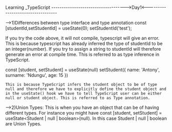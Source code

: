 Learning \_TypeScript
------------------------------------>Day1<----------------------------------

-->1)Differences between type interface and type annotation
 const [studentId,setStudentId] = useState(0);
 setStudentId('test');

   If you try the code above, it will not compile, typescript will give an error. This is because typescript has already inferred the type of studentId to be an integer(number). If you try to assign a string to studentId will therefore generate an error at compile time. This is referred to as type inference in TypeScript.

const [student, setStudent] = useState(null)
setStudent({
name: 'Antony',
surname: 'Ndungu',
age: 15
})

    This is because TypeScript infers the student object to be of type null and therefore we have to explicitly define the student object and in the useState() hook we have to tell TypeScript user can be either null or student object. This is referred to as Type annotation.

-->2)Union Types:
         This is when you have an object that can be of having different types. For instance you might have const [student, setStudent] = useState<Student | null | boolean>(null). In this case Student | null | boolean are Union Types.
